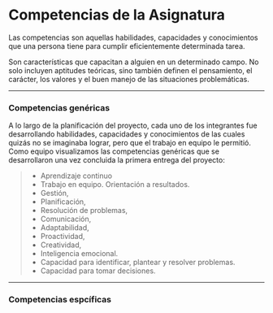 # Competencias de la Asignatura

Las competencias son aquellas habilidades, capacidades y conocimientos que una persona tiene para cumplir eficientemente determinada tarea.

Son características que capacitan a alguien en un determinado campo. No solo incluyen aptitudes teóricas, sino también definen el pensamiento, el carácter, los valores y el buen manejo de las situaciones problemáticas.

---
### Competencias genéricas
A lo largo de la planificación del proyecto, cada uno de los integrantes fue desarrollando habilidades, capacidades y conocimientos de las cuales quizás no se imaginaba lograr, pero que el trabajo en equipo le permitió. Como equipo visualizamos las competencias genéricas que se desarrollaron una vez concluida la primera entrega del proyecto:

>- Aprendizaje continuo
>- Trabajo en equipo.
> Orientación a resultados.
>- Gestión, 
>- Planificación, 
>- Resolución de problemas, 
>- Comunicación, 
>- Adaptabilidad, 
>- Proactividad, 
>- Creatividad, 
>- Inteligencia emocional.
>- Capacidad para identificar, plantear y resolver problemas.
>- Capacidad para tomar decisiones.

---
### Competencias espcíficas
